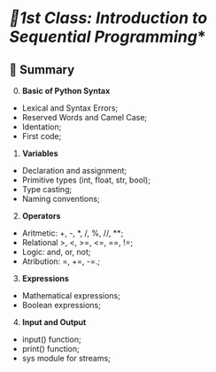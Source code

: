 # *📘1st Class: Introduction to Sequential Programming**
## 📑 Summary
0. **Basic of Python Syntax**
- Lexical and Syntax Errors;
- Reserved Words and Camel Case;
- Identation;
- First code; 
1. **Variables**
- Declaration and assignment;
- Primitive types  (int, float, str, bool);
- Type casting;
- Naming conventions;
2. **Operators**
- Aritmetic: +, -, *, /, %, //, **;
- Relational >, <, >=, <=, ==, !=;
- Logic: and, or, not;
- Atribution: =, +=, -=.;
3. **Expressions**
- Mathematical expressions;
- Boolean expressions;
4. **Input and Output**
- input() function;
- print() function;
- sys module for streams;
